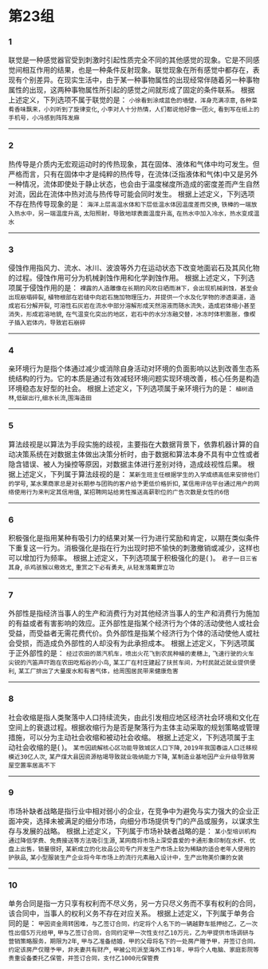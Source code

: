 # 第23组

### 1
联觉是一种感觉器官受到刺激时引起性质完全不同的其他感觉的现象。它是不同感觉间相互作用的结果，也是一种条件反射现象。联觉现象在所有感觉中都存在，表现有个别差异。在现实生活中，由于某一种事物属性的出现经常伴随着另一种事物属性的出现，这两种事物属性所引起的感觉之间就形成了固定的条件联系。
根据上述定义，下列选项不属于联觉的是：
`小徐看到涂成蓝色的墙壁，浑身充满凉意`,
`各种菜肴香味飘来，小刘听到了旋律变化`,
`小李对人十分热情，人们都说他好像一团火`,
`看到写在纸上的手机号，小冯感到阵阵发麻`

------

### 2
热传导是介质内无宏观运动时的传热现象，其在固体、液体和气体中均可发生。但严格而言，只有在固体中才是纯粹的热传导，在流体(泛指液体和气体)中又是另外一种情况，流体即使处于静止状态，也会由于温度梯度所造成的密度差而产生自然对流，因此在流体中热对流与热传导可能会同时发生。
根据上述定义，下列选项不存在热传导现象的是：
`海洋上层高温水体和下层低温水体因温度差而交换`,
`铁棒的一端放入热水中，另一端温度升高`,
`太阳照射，导致地球表面温度升高`,
`在热水中加入冷水，热水变成温水`

------

### 3
侵蚀作用指风力、流水、冰川、波浪等外力在运动状态下改变地面岩石及其风化物的过程。侵蚀作用可分为机械剥蚀作用和化学剥蚀作用。
根据上述定义，下列选项属于侵蚀作用的是：
`裸露的人造雕像在长期的风吹日晒雨淋下，会出现机械剥蚀，甚至会出现崩塌碎裂`,
`植物根部在岩缝中向岩石施加物理压力，并提供一个水及化学物的渗透渠道，造成岩石分解开裂`,
`可溶性石灰岩在流水中部分溶解形成天然溶液而随水流失，造成岩体缩小甚至消失，形成岩溶地貌`,
`在气温变化突出的地区，岩石中的水分冻融交替，冰冻时体积膨胀，像楔子插入岩体内，导致岩石崩碎`

------

### 4
亲环境行为是指个体通过减少或消除自身活动对环境的负面影响以达到改善生态系统结构的行为。它的本质是通过有效减轻环境问题实现环境改善，核心任务是构造环境稳态友好型的社会。
根据上述定义，下列选项属于亲环境行为的是：
`植树造林`,`低碳出行`,`细水长流`,`围海造田`

------

### 5
算法歧视是以算法为手段实施的歧视，主要指在大数据背景下，依靠机器计算的自动决策系统在对数据主体做出决策分析时，由于数据和算法本身不具有中立性或者隐含错误、被人为操控等原因，对数据主体进行差别对待，造成歧视性后果。
根据上述定义，下列属于算法歧视的是：
`某新生班主任根据学生的入学成绩高低来安排他们的学号`,
`某水果商家总是对长期参与团购的客户给予更低价格折扣`,
`某信用评估平台通过用户的网络使用行为来判定其信用值`,
`某招聘网站给男性推送高薪职位的广告次数是女性的6倍`

------

### 6
积极强化是指用某种有吸引力的结果对某一行为进行奖励和肯定，以期在类似条件下重复这一行为。消极强化是指在行为出现时把不愉快的刺激撤销或减少，这样也可以增加行为频率。
根据上述定义，下列选项属于积极强化的是(     )。
`君子一日三省其身`,
`杀鸡骇猴以儆效尤`,
`重赏之下必有勇夫`,
`从轻发落戴罪立功`

------

### 7
外部性是指经济当事人的生产和消费行为对其他经济当事人的生产和消费行为施加的有益或者有害影响的效应。正外部性是指某个经济行为个体的活动使他人或社会受益，而受益者无需花费代价。负外部性是指某个经济行为个体的活动使他人或社会受损，而造成负外部性的人却没有为此承担成本。
根据上述定义，下列选项属于正外部性的是：
`经过农田的蒸汽机车，喷出火花飞到农民种植的麦穗上`,
`飞速行驶的火车尖锐的汽笛声吓跑在农田吃稻谷的小鸟`,
`某工厂在村庄建起了扶贫车间，为村民就近就业提供便利`,
`某工厂排出了大量废水和有害气体，给周围居民带来健康危害`

------

### 8
社会收缩是指人类聚落中人口持续流失，由此引发相应地区经济社会环境和文化在空间上的衰退过程。根据收缩行为是否是聚落行为主体主动采取的规划策略或管理措施，可以分为主动社会收缩和被动社会收缩。
根据上述定义，下列选项属于主动社会收缩的是(     )。
`某市因疏解核心区功能导致城区人口下降`,
`2019年我国春运人口迁移规模近30亿人次`,
`某产煤大县因资源枯竭导致就业吸纳能力下降`,
`某制造业基地因产业升级导致房屋空置率居高不下`

------

### 9
市场补缺者战略是指行业中相对弱小的企业，在竞争中为避免与实力强大的企业正面冲突，选择未被满足的细分市场，向细分市场提供专门的产品或服务，以谋求生存与发展的战略。
根据上述定义，下列属于市场补缺者战略的是：
`某小型培训机构通过降低学费、免费接送等方法吸引生源`,
`某网商将市场上深受喜爱的卡通形象印制在水杯、优盘上出售，销量很好`,
`某新成立的化妆品公司专门开发生产市场上较为稀缺的适合老年人使用的护肤品`,
`某小型服装生产企业将今年市场上的流行元素融入设计中，生产出物美价廉的女装`

------

### 10
单务合同是指一方只享有权利而不尽义务，另一方只尽义务而不享有权利的合同，该合同中，当事人的权利义务不存在对应关系。
根据上述定义，下列属于单务合同的是：
`甲因资金周转困难，与乙签订合同，约定将个人名下的一辆越野车抵押给乙，乙一次性出借5万元给甲`,
`甲与乙签订合同，合同约定甲一次性支付乙10万元，乙为甲提供市场调研与营销策略服务，期限为2年`,
`甲与乙准备结婚，甲的父母将名下的一处房产赠予甲，并签订合同，约定该房产仅赠予甲，非夫妻共有财产`,
`甲被公司派至海外工作1年，甲将个人电脑、家庭影院等贵重设备委托乙保管，并签订合同，支付乙1000元保管费`
